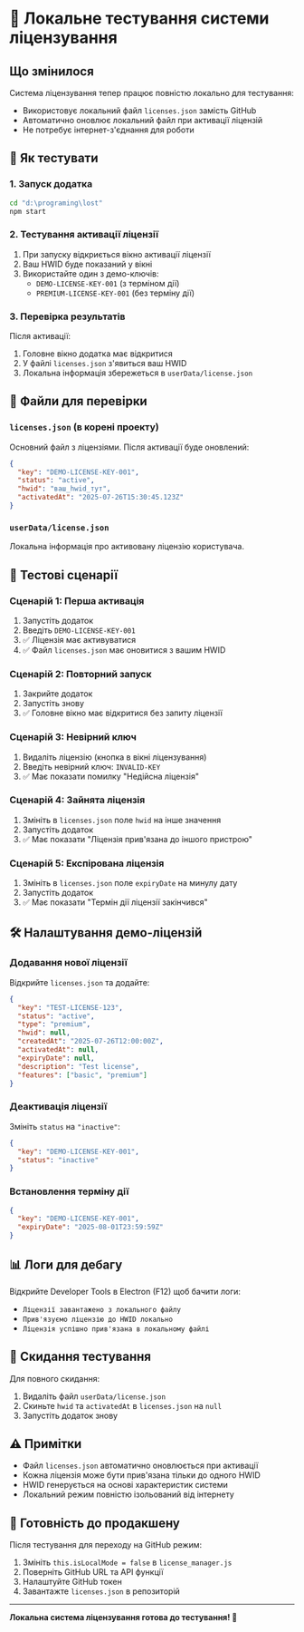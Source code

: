 # 🧪 Локальне тестування системи ліцензування

## Що змінилося

Система ліцензування тепер працює повністю локально для тестування:
- Використовує локальний файл `licenses.json` замість GitHub
- Автоматично оновлює локальний файл при активації ліцензій
- Не потребує інтернет-з'єднання для роботи

## 🚀 Як тестувати

### 1. Запуск додатка
```bash
cd "d:\programing\lost"
npm start
```

### 2. Тестування активації ліцензії
1. При запуску відкриється вікно активації ліцензії
2. Ваш HWID буде показаний у вікні
3. Використайте один з демо-ключів:
   - `DEMO-LICENSE-KEY-001` (з терміном дії)
   - `PREMIUM-LICENSE-KEY-001` (без терміну дії)

### 3. Перевірка результатів
Після активації:
1. Головне вікно додатка має відкритися
2. У файлі `licenses.json` з'явиться ваш HWID
3. Локальна інформація збережеться в `userData/license.json`

## 📁 Файли для перевірки

### `licenses.json` (в корені проекту)
Основний файл з ліцензіями. Після активації буде оновлений:
```json
{
  "key": "DEMO-LICENSE-KEY-001",
  "status": "active",
  "hwid": "ваш_hwid_тут",
  "activatedAt": "2025-07-26T15:30:45.123Z"
}
```

### `userData/license.json` 
Локальна інформація про активовану ліцензію користувача.

## 🔄 Тестові сценарії

### Сценарій 1: Перша активація
1. Запустіть додаток
2. Введіть `DEMO-LICENSE-KEY-001`
3. ✅ Ліцензія має активуватися
4. ✅ Файл `licenses.json` має оновитися з вашим HWID

### Сценарій 2: Повторний запуск
1. Закрийте додаток
2. Запустіть знову
3. ✅ Головне вікно має відкритися без запиту ліцензії

### Сценарій 3: Невірний ключ
1. Видаліть ліцензію (кнопка в вікні ліцензування)
2. Введіть невірний ключ: `INVALID-KEY`
3. ✅ Має показати помилку "Недійсна ліцензія"

### Сценарій 4: Зайнята ліцензія
1. Змініть в `licenses.json` поле `hwid` на інше значення
2. Запустіть додаток
3. ✅ Має показати "Ліцензія прив'язана до іншого пристрою"

### Сценарій 5: Експірована ліцензія
1. Змініть в `licenses.json` поле `expiryDate` на минулу дату
2. Запустіть додаток
3. ✅ Має показати "Термін дії ліцензії закінчився"

## 🛠️ Налаштування демо-ліцензій

### Додавання нової ліцензії
Відкрийте `licenses.json` та додайте:
```json
{
  "key": "TEST-LICENSE-123",
  "status": "active",
  "type": "premium",
  "hwid": null,
  "createdAt": "2025-07-26T12:00:00Z",
  "activatedAt": null,
  "expiryDate": null,
  "description": "Test license",
  "features": ["basic", "premium"]
}
```

### Деактивація ліцензії
Змініть `status` на `"inactive"`:
```json
{
  "key": "DEMO-LICENSE-KEY-001",
  "status": "inactive"
}
```

### Встановлення терміну дії
```json
{
  "key": "DEMO-LICENSE-KEY-001",
  "expiryDate": "2025-08-01T23:59:59Z"
}
```

## 📊 Логи для дебагу

Відкрийте Developer Tools в Electron (F12) щоб бачити логи:
- `Ліцензії завантажено з локального файлу`
- `Прив'язуємо ліцензію до HWID локально`
- `Ліцензія успішно прив'язана в локальному файлі`

## 🔄 Скидання тестування

Для повного скидання:
1. Видаліть файл `userData/license.json`
2. Скиньте `hwid` та `activatedAt` в `licenses.json` на `null`
3. Запустіть додаток знову

## ⚠️ Примітки

- Файл `licenses.json` автоматично оновлюється при активації
- Кожна ліцензія може бути прив'язана тільки до одного HWID
- HWID генерується на основі характеристик системи
- Локальний режим повністю ізольований від інтернету

## 🎯 Готовність до продакшену

Після тестування для переходу на GitHub режим:
1. Змініть `this.isLocalMode = false` в `license_manager.js`
2. Поверніть GitHub URL та API функції
3. Налаштуйте GitHub токен
4. Завантажте `licenses.json` в репозиторій

---

**Локальна система ліцензування готова до тестування! 🧪**
